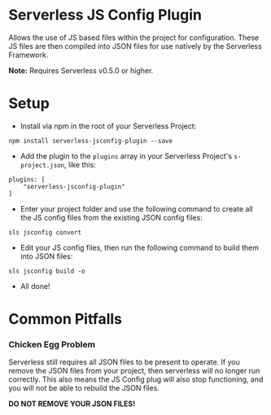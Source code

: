Serverless JS Config Plugin
===

Allows the use of JS based files within the project for configuration. These JS files are then compiled into JSON files for use natively by the Serverless Framework.

**Note:** Requires Serverless v0.5.0 or higher.

Setup
===

* Install via npm in the root of your Serverless Project:
```
npm install serverless-jsconfig-plugin --save
```

* Add the plugin to the `plugins` array in your Serverless Project's `s-project.json`, like this:

```
plugins: [
    "serverless-jsconfig-plugin"
]
```

* Enter your project folder and use the following command to create all the JS config files from the existing JSON config files:

```
sls jsconfig convert
```

* Edit your JS config files, then run the following command to build them into JSON files:

```
sls jsconfig build -o
```

* All done!

Common Pitfalls
===

### Chicken Egg Problem

Serverless still requires all JSON files to be present to operate. If you remove the JSON files from your project, then serverless will no longer run correctly. This also means the JS Config plug will also stop functioning, and you will not be able to rebuild the JSON files.

**DO NOT REMOVE YOUR JSON FILES!**
